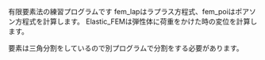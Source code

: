 有限要素法の練習プログラムです
fem_lapはラプラス方程式、fem_poiはポアソン方程式を計算します。
Elastic_FEMは弾性体に荷重をかけた時の変位を計算します。

要素は三角分割をしているので別プログラムで分割をする必要があります。
